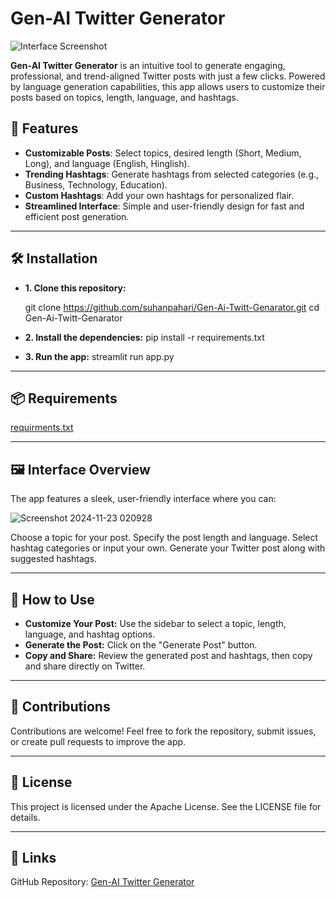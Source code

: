 # Gen-AI Twitter Generator

![Interface Screenshot](https://github.com/user-attachments/assets/8ef0b1ca-4c90-4825-863d-147fcad00a54)

**Gen-AI Twitter Generator** is an intuitive tool to generate engaging, professional, and trend-aligned Twitter posts with just a few clicks. Powered by language generation capabilities, this app allows users to customize their posts based on topics, length, language, and hashtags.  

## 🌟 Features
- **Customizable Posts**: Select topics, desired length (Short, Medium, Long), and language (English, Hinglish).
- **Trending Hashtags**: Generate hashtags from selected categories (e.g., Business, Technology, Education).
- **Custom Hashtags**: Add your own hashtags for personalized flair.
- **Streamlined Interface**: Simple and user-friendly design for fast and efficient post generation.

---

## 🛠️ Installation

- **1. Clone this repository:**

   git clone https://github.com/suhanpahari/Gen-Ai-Twitt-Genarator.git
   cd Gen-Ai-Twitt-Genarator
- **2. Install the dependencies:**
   pip install -r requirements.txt

- **3. Run the app:**
   streamlit run app.py

---

## 📦 Requirements
[requirments.txt](https://github.com/suhanpahari/Gen-Ai-Twitt-Genarator/blob/main/requirements.txt)

---

## 🖼️ Interface Overview
The app features a sleek, user-friendly interface where you can:

![Screenshot 2024-11-23 020928](https://github.com/user-attachments/assets/8ef0b1ca-4c90-4825-863d-147fcad00a54)


Choose a topic for your post.
Specify the post length and language.
Select hashtag categories or input your own.
Generate your Twitter post along with suggested hashtags.

---

## 📖 How to Use
- **Customize Your Post:** Use the sidebar to select a topic, length, language, and hashtag options.
- **Generate the Post:** Click on the "Generate Post" button.
- **Copy and Share:** Review the generated post and hashtags, then copy and share directly on Twitter.

---

## 🚀 Contributions
Contributions are welcome! Feel free to fork the repository, submit issues, or create pull requests to improve the app.

---

## 📄 License
This project is licensed under the Apache License. See the LICENSE file for details.

---

## 🔗 Links
GitHub Repository: [Gen-AI Twitter Generator](https://github.com/suhanpahari/Gen-Ai-Twitt-Genarator)
